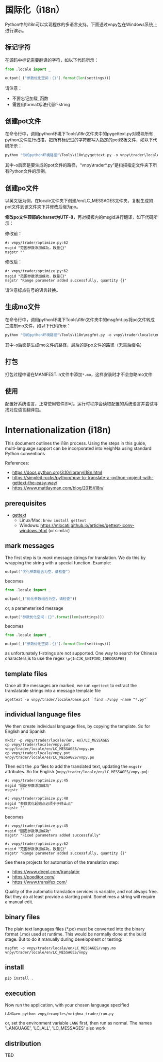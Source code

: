 # 国际化（i18n）

Python中的i18n可以实现程序的多语言支持。下面通过vnpy包在Windows系统上进行演示。


## 标记字符

在源码中标记需要翻译的字符，如以下代码所示：

```python
from .locale import _

output(_("参数优化空间：{}").format(len(settings)))
```

请注意：
 - 不要忘记加载_函数
 - 需要用format写法代替f-string


## 创建pot文件

在命令行中，调用python环境下Tools\i18n文件夹中的pygettext.py对模块所有python文件进行扫描，把所有标记过的字符都写入指定的pot模板文件，如以下代码所示：

```python
python "你的python环境路径"\Tools\i18n\pygettext.py -o vnpy\trader\locale\vnpy.pot vnpy\trader\*.py vnpy\trader\ui\*.py
```
其中-o后面是要生成的pot文件的路径，“vnpy\trader\*.py”是扫描指定文件夹下所有Python文件的示例。


## 创建po文件

以英文版为例，在locale文件夹下创建/en/LC_MESSAGES文件夹，复制生成的pot文件到该文件夹下并修改后缀为po。

**修改po文件顶部的charset为UTF-8**，再对模板内的msgid进行翻译，如下代码所示：

修改前：
```
#: vnpy/trader/optimize.py:62
msgid "范围参数添加成功，数量{}"
msgstr ""
```

修改后：

```
#: vnpy/trader/optimize.py:62
msgid "范围参数添加成功，数量{}"
msgstr "Range parameter added successfully, quantity {}"
```

请注意标点符号的语言转换。


## 生成mo文件

在命令行中，调用python环境下Tools\i18n文件夹中的msgfmt.py将po文件转成二进制mo文件，如以下代码所示：

```python
python "你的python环境路径"\Tools\i18n\msgfmt.py -o vnpy\trader\locale\en\LC_MESSAGES\vnpy.mo vnpy\trader\locale\en\LC_MESSAGES\vnpy
```
其中-o后面是生成mo文件的路径，最后的是po文件的路径（无需后缀名）


## 打包

打包过程中请在MANIFEST.in文件中添加```*.mo```，这样安装时才不会忽略mo文件


## 使用

配置好系统语言，正常使用软件即可。运行时程序会读取配置的系统语言并尝试寻找对应语言翻译包。



# Internationalization (i18n)

This document outlines the i18n process. Using the steps in this guide, multi-language support can be incorporated into VeighNa using standard Python conventions

References:
* https://docs.python.org/3.10/library/i18n.html
* https://simpleit.rocks/python/how-to-translate-a-python-project-with-gettext-the-easy-way/
* https://www.mattlayman.com/blog/2015/i18n/

## prerequisites

* [gettext](https://www.gnu.org/software/gettext/)
  - Linux/Mac: `brew install gettext`
  - Windows: https://mlocati.github.io/articles/gettext-iconv-windows.html (or similar)


## mark messages

The first step is to *mark* message strings for translation. We do this by wrapping the string with a special function. Example:

```python
output("优化参数组合为空，请检查")
```

becomes 

```python
from .locale import _

output(_("优化参数组合为空，请检查"))
```

or, a parameterised message 

```python
output("参数优化空间：{}".format(len(settings)))
```

becomes

```python
from .locale import _

output(_("参数优化空间：{}").format(len(settings)))
```

as unfortunately f-strings are not supported. One way to search for Chinese characters is to use the regex `\p{InCJK_UNIFIED_IDEOGRAPHS}` 

## template files

Once all the messages are marked, we run `xgettext` to extract the translatable strings into a message template file 

```shell
xgettext -o vnpy/trader/locale/base.pot `find ./vnpy -name "*.py"`
```

## individual language files

We then create individual language files, by copying the template. So for English and Spanish

```shell
mkdir -p vnpy/trader/locale/{en, es}/LC_MESSAGES
cp vnpy/trader/locale/vnpy.pot vnpy/trader/locale/en/LC_MESSAGES/vnpy.po
cp vnpy/trader/locale/vnpy.pot vnpy/trader/locale/es/LC_MESSAGES/vnpy.po
```

Then edit the .po files to add the translated text, updating the `msgstr` attributes. So for English (`vnpy/trader/locale/en/LC_MESSAGES/vnpy.po`):

```
#: vnpy/trader/optimize.py:45
msgid "固定参数添加成功"
msgstr ""

#: vnpy/trader/optimize.py:48
msgid "参数优化起始点必须小于终止点"
msgstr ""
```

becomes

```
#: vnpy/trader/optimize.py:45
msgid "固定参数添加成功"
msgstr "Fixed parameters added successfully"

#: vnpy/trader/optimize.py:62
msgid "范围参数添加成功，数量{}"
msgstr "Range parameter added successfully, quantity {}"
```

See these projects for automation of the translation step:
* https://www.deepl.com/translator
* https://poeditor.com/
* https://www.transifex.com/

Quality of the automatic translation services is variable, and not always free. But they do at least provide a starting point. Sometimes a string will require a manual edit.

## binary files

The plain text languages files (*.po) must be converted into the binary format (.mo) used at runtime. This would be normally done at the build stage. But to do it manually during development or testing:

```shell
msgfmt -o vnpy/trader/locale/en/LC_MESSAGES/vnpy.mo vnpy/trader/locale/en/LC_MESSAGES/vnpy
```

## install

```shell
pip install . 
```

## execution

Now run the application, with your chosen language specified

```shell
LANG=en python vnpy/examples/veighna_trader/run.py 
```

or, set the environment variable `LANG` first, then run as normal. The  names 'LANGUAGE', 'LC_ALL', 'LC_MESSAGES' also work

## distribution

TBD
